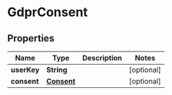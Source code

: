 

# GdprConsent

## Properties

Name | Type | Description | Notes
------------ | ------------- | ------------- | -------------
**userKey** | **String** |  |  [optional]
**consent** | [**Consent**](Consent.md) |  |  [optional]



